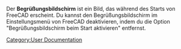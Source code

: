  Der **Begrüßungsbildschirm** ist ein Bild, das während des Starts von FreeCAD erscheint. Du kannst den Begrüßungsbildschirm im Einstellungsmenü von FreeCAD deaktivieren, indem du die Option \"Begrüßungsbildschirm beim Start aktivieren\" entfernst.

[Category:User Documentation](Category:User_Documentation.md)
